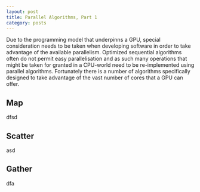 ```yaml
---
layout: post
title: Parallel Algorithms, Part 1
category: posts
---
```



Due to the programming model that underpinns a GPU, special consideration needs to be taken when developing software in order to take advantage of the available parallelism. Optimized sequential algorithms often do not permit easy parallelisation and as such many operations that might be taken for granted in a CPU-world need to be re-implemented using parallel algorithms. Fortunately there is a number of algorithms specifically designed to take advantage of the vast number of cores that a GPU can offer.

Map
---

dfsd

Scatter
-------

asd

Gather
------

dfa
